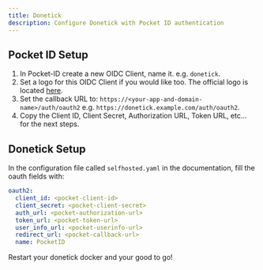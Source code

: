 ```yaml
---
title: Donetick
description: Configure Donetick with Pocket ID authentication
---
```


## Pocket ID Setup

1. In Pocket-ID create a new OIDC Client, name it. e.g. `donetick`.
2. Set a logo for this OIDC Client if you would like too. The official logo is located [here](https://github.com/donetick/donetick/blob/main/assets/icon.png).
3. Set the callback URL to: `https://<your-app-and-domain-name>/auth/oauth2` e.g. `https://donetick.example.com/auth/oauth2`.
4. Copy the Client ID, Client Secret, Authorization URL, Token URL, etc... for the next steps.

## Donetick Setup

In the configuration file called `selfhosted.yaml` in the documentation, fill the oauth fields with:

```yaml
oauth2:
  client_id: <pocket-client-id>
  client_secret: <pocket-client-secret>
  auth_url: <pocket-authorization-url>
  token_url: <pocket-token-url>
  user_info_url: <pocket-userinfo-url>
  redirect_url: <pocket-callback-url>
  name: PocketID
```

Restart your donetick docker and your good to go!
